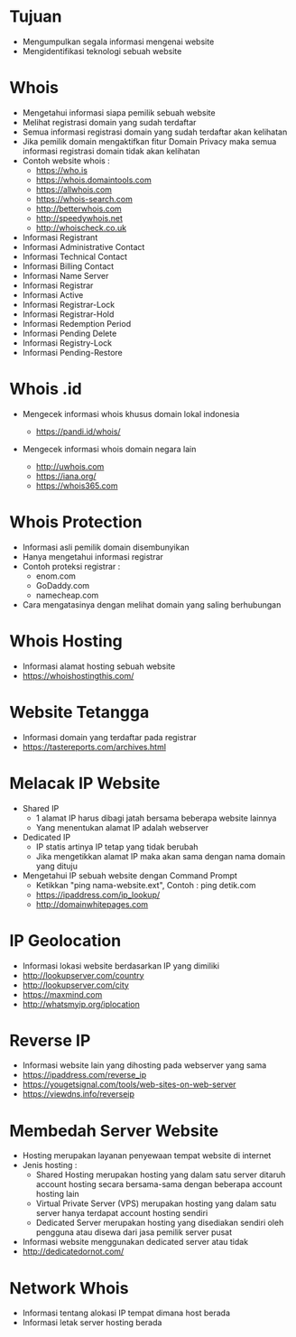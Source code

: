 # Tujuan

- Mengumpulkan segala informasi mengenai website
- Mengidentifikasi teknologi sebuah website

# Whois

- Mengetahui informasi siapa pemilik sebuah website
- Melihat registrasi domain yang sudah terdaftar
- Semua informasi registrasi domain yang sudah terdaftar akan kelihatan
- Jika pemilik domain mengaktifkan fitur Domain Privacy maka semua informasi registrasi domain tidak akan kelihatan
- Contoh website whois :
  - https://who.is
  - https://whois.domaintools.com
  - https://allwhois.com
  - https://whois-search.com
  - http://betterwhois.com
  - http://speedywhois.net
  - http://whoischeck.co.uk
- Informasi Registrant
- Informasi Administrative Contact
- Informasi Technical Contact
- Informasi Billing Contact
- Informasi Name Server
- Informasi Registrar
- Informasi Active
- Informasi Registrar-Lock
- Informasi Registrar-Hold
- Informasi Redemption Period
- Informasi Pending Delete
- Informasi Registry-Lock
- Informasi Pending-Restore

# Whois .id

- Mengecek informasi whois khusus domain lokal indonesia
  - https://pandi.id/whois/

- Mengecek informasi whois domain negara lain
  - http://uwhois.com
  - https://iana.org/
  - https://whois365.com

# Whois Protection

- Informasi asli pemilik domain disembunyikan
- Hanya mengetahui informasi registrar
- Contoh proteksi registrar :
  - enom.com
  - GoDaddy.com
  - namecheap.com
- Cara mengatasinya dengan melihat domain yang saling berhubungan

# Whois Hosting

- Informasi alamat hosting sebuah website
- https://whoishostingthis.com/

# Website Tetangga

- Informasi domain yang terdaftar pada registrar
- https://tastereports.com/archives.html

# Melacak IP Website

- Shared IP
  - 1 alamat IP harus dibagi jatah bersama beberapa website lainnya
  - Yang menentukan alamat IP adalah webserver
- Dedicated IP
  - IP statis artinya IP tetap yang tidak berubah
  - Jika mengetikkan alamat IP maka akan sama dengan nama domain yang dituju
- Mengetahui IP sebuah website dengan Command Prompt
  - Ketikkan "ping nama-website.ext", Contoh : ping detik.com
  - https://ipaddress.com/ip_lookup/
  - http://domainwhitepages.com

# IP Geolocation

- Informasi lokasi website berdasarkan IP yang dimiliki
- http://lookupserver.com/country
- http://lookupserver.com/city
- https://maxmind.com
- http://whatsmyip.org/iplocation

# Reverse IP

- Informasi website lain yang dihosting pada webserver yang sama
- https://ipaddress.com/reverse_ip
- https://yougetsignal.com/tools/web-sites-on-web-server
- https://viewdns.info/reverseip

# Membedah Server Website

- Hosting merupakan layanan penyewaan tempat website di internet
- Jenis hosting :
  - Shared Hosting merupakan hosting yang dalam satu server ditaruh account hosting secara bersama-sama dengan beberapa account hosting lain
  - Virtual Private Server (VPS) merupakan hosting yang dalam satu server hanya terdapat account hosting sendiri
  - Dedicated Server merupakan hosting yang disediakan sendiri oleh pengguna atau disewa dari jasa pemilik server pusat
- Informasi website menggunakan dedicated server atau tidak
- http://dedicatedornot.com/

# Network Whois

- Informasi tentang alokasi IP tempat dimana host berada
- Informasi letak server hosting berada
